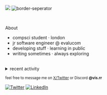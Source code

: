 ![](https://komarev.com/ghpvc/?username=vedantb2)
![border-seperator](assets/borderseparator.gif) 

<br>


About
- compsci student · london<br>
- jr software engineer @ evalucom<br>
- developing stuff · learning in public<br>
- writing sometimes · always exploring

<br>

<details>
<summary>recent activity</summary>

<div align="center">
  <img src="https://github-readme-stats.vercel.app/api?username=vedantb2&theme=midnight-purple&hide_title=true&hide_rank=true&card_width=300&show_icons=true" width="300px" height="140px" style="margin:5px;">
  <img src="https://streak-stats.demolab.com/?user=vedantb2&theme=holi-theme&hide_border=true" width="300px" height="150px" style="margin:5px;">
</div>


</details>

  
<sub>feel free to message me on [X/Twitter](https://x.com/vvedantb) or Discord **@vis.rr**</sub>

[![Twitter](https://skillicons.dev/icons?i=twitter)](https://twitter.com/vvedantb)
[![LinkedIn](https://skillicons.dev/icons?i=linkedin)](https://www.linkedin.com/in/vedantb1)
